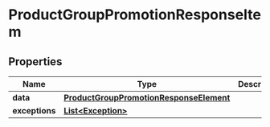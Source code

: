 

# ProductGroupPromotionResponseItem


## Properties

| Name | Type | Description | Notes |
|------------ | ------------- | ------------- | -------------|
|**data** | [**ProductGroupPromotionResponseElement**](ProductGroupPromotionResponseElement.md) |  |  [optional] |
|**exceptions** | [**List&lt;Exception&gt;**](Exception.md) |  |  [optional] |



